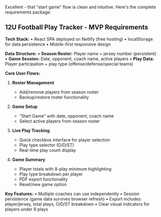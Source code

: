 Excellent - that "start game" flow is clean and intuitive. Here's the complete requirements package:

## 12U Football Play Tracker - MVP Requirements

**Tech Stack:**
• React SPA deployed on Netlify (free hosting)
• localStorage for data persistence
• Mobile-first responsive design

**Data Structure:**
• **Season Roster:** Player name + jersey number (persistent)
• **Game Session:** Date, opponent, coach name, active players
• **Play Data:** Player participation + play type (offense/defense/special teams)

**Core User Flows:**

1. **Roster Management**
   - Add/remove players from season roster
   - Backup/restore roster functionality

2. **Game Setup**
   - "Start Game" with date, opponent, coach name
   - Select active players from season roster

3. **Live Play Tracking**
   - Quick checkbox interface for player selection
   - Play type selector (O/D/ST)
   - Real-time play count display

4. **Game Summary**
   - Player totals with 8-play minimum highlighting
   - Play type breakdown per player
   - PDF export functionality
   - Reset/new game option

**Key Features:**
• Multiple coaches can use independently
• Session persistence (game data survives browser refresh)
• Export includes: player/jersey, total plays, O/D/ST breakdown
• Clear visual indicators for players under 8 plays